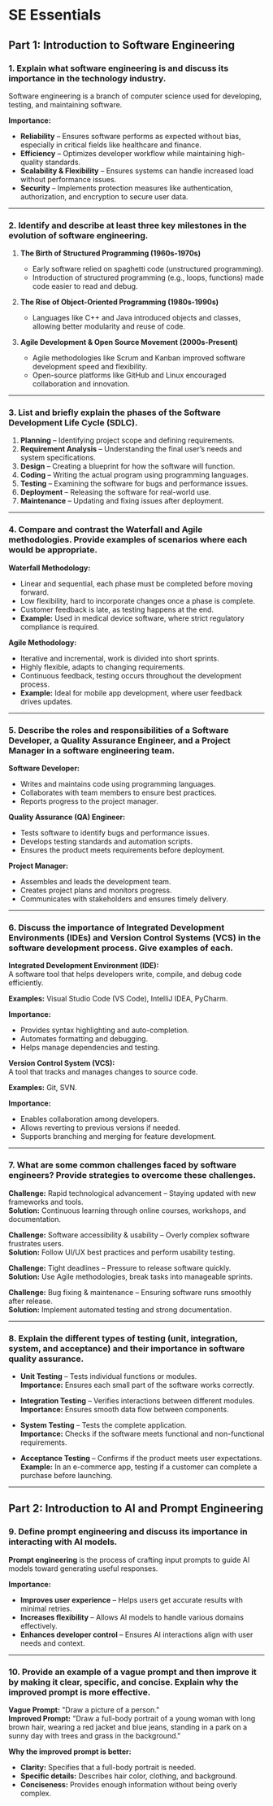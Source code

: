 # SE Essentials 

## Part 1: Introduction to Software Engineering

### 1. Explain what software engineering is and discuss its importance in the technology industry.

Software engineering is a branch of computer science used for developing, testing, and maintaining software.

**Importance:**
- **Reliability** – Ensures software performs as expected without bias, especially in critical fields like healthcare and finance.
- **Efficiency** – Optimizes developer workflow while maintaining high-quality standards.
- **Scalability & Flexibility** – Ensures systems can handle increased load without performance issues.
- **Security** – Implements protection measures like authentication, authorization, and encryption to secure user data.

---

### 2. Identify and describe at least three key milestones in the evolution of software engineering.

1. **The Birth of Structured Programming (1960s-1970s)**  
   - Early software relied on spaghetti code (unstructured programming).
   - Introduction of structured programming (e.g., loops, functions) made code easier to read and debug.

2. **The Rise of Object-Oriented Programming (1980s-1990s)**  
   - Languages like C++ and Java introduced objects and classes, allowing better modularity and reuse of code.

3. **Agile Development & Open Source Movement (2000s-Present)**  
   - Agile methodologies like Scrum and Kanban improved software development speed and flexibility.
   - Open-source platforms like GitHub and Linux encouraged collaboration and innovation.

---

### 3. List and briefly explain the phases of the Software Development Life Cycle (SDLC).

1. **Planning** – Identifying project scope and defining requirements.
2. **Requirement Analysis** – Understanding the final user’s needs and system specifications.
3. **Design** – Creating a blueprint for how the software will function.
4. **Coding** – Writing the actual program using programming languages.
5. **Testing** – Examining the software for bugs and performance issues.
6. **Deployment** – Releasing the software for real-world use.
7. **Maintenance** – Updating and fixing issues after deployment.

---

### 4. Compare and contrast the Waterfall and Agile methodologies. Provide examples of scenarios where each would be appropriate.

**Waterfall Methodology:**
- Linear and sequential, each phase must be completed before moving forward.
- Low flexibility, hard to incorporate changes once a phase is complete.
- Customer feedback is late, as testing happens at the end.
- **Example:** Used in medical device software, where strict regulatory compliance is required.

**Agile Methodology:**
- Iterative and incremental, work is divided into short sprints.
- Highly flexible, adapts to changing requirements.
- Continuous feedback, testing occurs throughout the development process.
- **Example:** Ideal for mobile app development, where user feedback drives updates.

---

### 5. Describe the roles and responsibilities of a Software Developer, a Quality Assurance Engineer, and a Project Manager in a software engineering team.

**Software Developer:**
- Writes and maintains code using programming languages.
- Collaborates with team members to ensure best practices.
- Reports progress to the project manager.

**Quality Assurance (QA) Engineer:**
- Tests software to identify bugs and performance issues.
- Develops testing standards and automation scripts.
- Ensures the product meets requirements before deployment.

**Project Manager:**
- Assembles and leads the development team.
- Creates project plans and monitors progress.
- Communicates with stakeholders and ensures timely delivery.

---

### 6. Discuss the importance of Integrated Development Environments (IDEs) and Version Control Systems (VCS) in the software development process. Give examples of each.

**Integrated Development Environment (IDE):**  
A software tool that helps developers write, compile, and debug code efficiently.

**Examples:** Visual Studio Code (VS Code), IntelliJ IDEA, PyCharm.

**Importance:**
- Provides syntax highlighting and auto-completion.
- Automates formatting and debugging.
- Helps manage dependencies and testing.

**Version Control System (VCS):**  
A tool that tracks and manages changes to source code.

**Examples:** Git, SVN.

**Importance:**
- Enables collaboration among developers.
- Allows reverting to previous versions if needed.
- Supports branching and merging for feature development.

---

### 7. What are some common challenges faced by software engineers? Provide strategies to overcome these challenges.

**Challenge:** Rapid technological advancement – Staying updated with new frameworks and tools.  
**Solution:** Continuous learning through online courses, workshops, and documentation.

**Challenge:** Software accessibility & usability – Overly complex software frustrates users.  
**Solution:** Follow UI/UX best practices and perform usability testing.

**Challenge:** Tight deadlines – Pressure to release software quickly.  
**Solution:** Use Agile methodologies, break tasks into manageable sprints.

**Challenge:** Bug fixing & maintenance – Ensuring software runs smoothly after release.  
**Solution:** Implement automated testing and strong documentation.

---

### 8. Explain the different types of testing (unit, integration, system, and acceptance) and their importance in software quality assurance.

- **Unit Testing** – Tests individual functions or modules.  
  **Importance:** Ensures each small part of the software works correctly.

- **Integration Testing** – Verifies interactions between different modules.  
  **Importance:** Ensures smooth data flow between components.

- **System Testing** – Tests the complete application.  
  **Importance:** Checks if the software meets functional and non-functional requirements.

- **Acceptance Testing** – Confirms if the product meets user expectations.  
  **Example:** In an e-commerce app, testing if a customer can complete a purchase before launching.

---

## Part 2: Introduction to AI and Prompt Engineering

### 9. Define prompt engineering and discuss its importance in interacting with AI models.

**Prompt engineering** is the process of crafting input prompts to guide AI models toward generating useful responses.

**Importance:**
- **Improves user experience** – Helps users get accurate results with minimal retries.
- **Increases flexibility** – Allows AI models to handle various domains effectively.
- **Enhances developer control** – Ensures AI interactions align with user needs and context.

---

### 10. Provide an example of a vague prompt and then improve it by making it clear, specific, and concise. Explain why the improved prompt is more effective.

**Vague Prompt:** "Draw a picture of a person."  
**Improved Prompt:** "Draw a full-body portrait of a young woman with long brown hair, wearing a red jacket and blue jeans, standing in a park on a sunny day with trees and grass in the background."

**Why the improved prompt is better:**
- **Clarity:** Specifies that a full-body portrait is needed.
- **Specific details:** Describes hair color, clothing, and background.
- **Conciseness:** Provides enough information without being overly complex.

